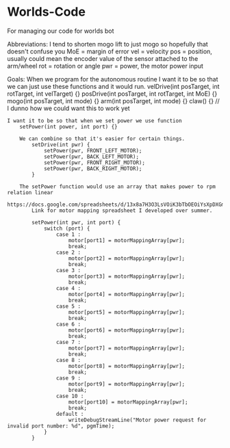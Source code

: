 # Worlds-Code
For managing our code for worlds bot

Abbreviations:
	I tend to shorten mogo lift to just mogo so hopefully that doesn't confuse you
	MoE = margin of error
  vel = velocity
  pos = position, usually could mean the encoder value of the sensor attached to the arm/wheel
  rot = rotation or angle
	pwr = power, the motor power input

Goals:
  When we program for the autonomous routine I want it to be so that we can just use these functions and it would run.
  	velDrive(int posTarget, int rotTarget, int velTarget) {}
  	posDrive(int posTarget, int rotTarget, int MoE) {}
		mogo(int posTarget, int mode) {}
		arm(int posTarget, int mode) {}
		claw() {} // I dunno how we could want this to work yet
	
	I want it to be so that when we set power we use function
		setPower(int power, int port) {}
		
		We can combine so that it's easier for certain things.
			setDrive(int pwr) {
				setPower(pwr, FRONT_LEFT_MOTOR);
				setPower(pwr, BACK_LEFT_MOTOR);
				setPower(pwr, FRONT_RIGHT_MOTOR);
				setPower(pwr, BACK_RIGHT_MOTOR);
			}
			
		The setPower function would use an array that makes power to rpm relation linear
			https://docs.google.com/spreadsheets/d/13x8a7H3O3LsVOiK3bTbOEOiYsXpDXGmv9VnEylI1J2A/edit#gid=0
			Link for motor mapping spreadsheet I developed over summer.
			
			setPower(int pwr, int port) {
				switch (port) {
					case 1 :
						motor[port1] = motorMappingArray[pwr];
						break;
					case 2 :
						motor[port2] = motorMappingArray[pwr];
						break;
					case 3 :
						motor[port3] = motorMappingArray[pwr];
						break;
					case 4 :
						motor[port4] = motorMappingArray[pwr];
						break;
					case 5 :
						motor[port5] = motorMappingArray[pwr];
						break;
					case 6 :
						motor[port6] = motorMappingArray[pwr];
						break;
					case 7 :
						motor[port7] = motorMappingArray[pwr];
						break;
					case 8 :
						motor[port8] = motorMappingArray[pwr];
						break;
					case 9 :
						motor[port9] = motorMappingArray[pwr];
						break;
					case 10 :
						motor[port10] = motorMappingArray[pwr];
						break;
					default :
						writeDebugStreamLine("Motor power request for invalid port number: %d", pgmTime);
				}
			}
